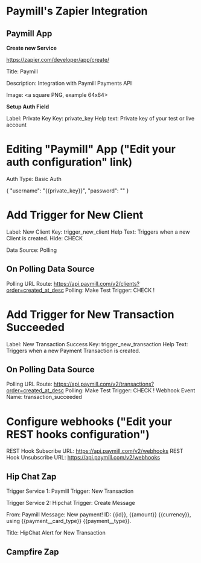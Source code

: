 Paymill's Zapier  Integration
=============================

Paymill App
-----------

**Create new Service**

https://zapier.com/developer/app/create/

Title: Paymill

Description: Integration with Paymill Payments API

Image: <a square PNG, example 64x64>

**Setup Auth Field**

Label: Private Key
Key: private_key
Help text: Private key of your test or live account

# Editing "Paymill" App ("Edit your auth configuration" link)

Auth Type: Basic Auth

{
  "username": "{{private_key}}",
  "password": ""
}

# Add Trigger for New Client

Label: New Client
Key: trigger_new_client
Help Text: Triggers when a new Client is created.
Hide: CHECK

Data Source: Polling

## On Polling Data Source

Polling URL Route: https://api.paymill.com/v2/clients?order=created_at_desc
Polling: Make Test Trigger: CHECK !

# Add Trigger for New Transaction Succeeded

Label: New Transaction Success
Key: trigger_new_transaction
Help Text: Triggers when a new Payment Transaction is created.



## On Polling Data Source

Polling URL Route: https://api.paymill.com/v2/transactions?order=created_at_desc
Polling: Make Test Trigger: CHECK !
Webhook Event Name: transaction_succeeded

# Configure webhooks ("Edit your REST hooks configuration")

REST Hook Subscribe URL: https://api.paymill.com/v2/webhooks
REST Hook Unsubscribe URL: https://api.paymill.com/v2/webhooks


Hip Chat Zap
------------

Trigger Service 1: Paymill
Trigger: New Transaction

Trigger Service 2: Hipchat
Trigger: Create Message

From: Paymill
Message: New payment! ID: {{id}}, {{amount}} {{currency}}, using {{payment__card_type}} {{payment__type}}.

Title: HipChat Alert for New Transaction

Campfire Zap
------------











